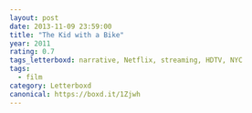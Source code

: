 ```yaml
---
layout: post 
date: 2013-11-09 23:59:00
title: "The Kid with a Bike"
year: 2011
rating: 0.7
tags_letterboxd: narrative, Netflix, streaming, HDTV, NYC
tags:
  - film
category: Letterboxd
canonical: https://boxd.it/1Zjwh
---
```


